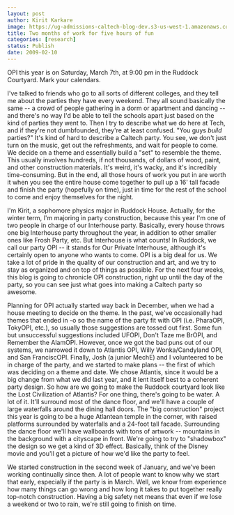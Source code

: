 ```yaml
---
layout: post
author: Kirit Karkare
image: https://ug-admissions-caltech-blog-dev.s3-us-west-1.amazonaws.com/old_pictures/caltech_as_it_happens/6a0105349b8251970b011168588610970c.jpg
title: Two months of work for five hours of fun
categories: [research]
status: Publish
date: 2009-02-10
---
```



OPI this year is on Saturday, March 7th, at 9:00 pm in the Ruddock Courtyard. Mark your calendars.

I've talked to friends who go to all sorts of different colleges, and they tell me about the parties they have every weekend. They all sound basically the same -- a crowd of people gathering in a dorm or apartment and dancing -- and there's no way I'd be able to tell the schools apart just based on the kind of parties they went to. Then I try to describe what we do here at Tech, and if they're not dumbfounded, they're at least confused. "You guys *build* parties?"
It's kind of hard to describe a Caltech party. You see, we don't just turn on the music, get out the refreshments, and wait for people to come. We decide on a theme and essentially build a "set" to resemble the theme. This usually involves hundreds, if not thousands, of dollars of wood, paint, and other construction materials. It's weird, it's wacky, and it's incredibly time-consuming. But in the end, all those hours of work you put in are worth it when you see the entire house come together to pull up a 16' tall facade and finish the party (hopefully on time), just in time for the rest of the school to come and enjoy themselves for the night.

I'm Kirit, a sophomore physics major in Ruddock House. Actually, for the winter term, I'm majoring in party construction, because this year I'm one of two people in charge of our Interhouse party. Basically, every house throws one big Interhouse party throughout the year, in addition to other smaller ones like Frosh Party, etc. But Interhouse is what counts! In Ruddock, we call our party OPI -- it stands for Our Private Interhouse, although it's certainly open to anyone who wants to come. OPI is a big deal for us. We take a lot of pride in the quality of our construction and art, and we try to stay as organized and on top of things as possible. For the next four weeks, this blog is going to chronicle OPI construction, right up until the day of the party, so you can see just what goes into making a Caltech party so awesome.

Planning for OPI actually started way back in December, when we had a house meeting to decide on the theme. In the past, we've occasionally had themes that ended in -o so the name of the party fit with OPI (i.e. PharaOPI, TokyOPI, etc.), so usually those suggestions are tossed out first. Some fun but unsuccessful suggestions included UFOPI, Don't Taze me BrOPI, and Remember the AlamOPI. However, once we got the bad puns out of our systems, we narrowed it down to Atlantis OPI, Willy Wonka/Candyland OPI, and San FranciscOPI. Finally, Josh (a junior MechE) and I volunteered to be in charge of the party, and we started to make plans -- the first of which was deciding on a theme and date. We chose Atlantis, since it would be a big change from what we did last year, and it lent itself best to a coherent party design. 
So how are we going to make the Ruddock courtyard look like the Lost Civilization of Atlantis? For one thing, there's going to be water. A lot of it. It'll surround most of the dance floor, and we'll have a couple of large waterfalls around the dining hall doors. The "big construction" project this year is going to be a huge Atlantean temple in the corner, with raised platforms surrounded by waterfalls and a 24-foot tall facade. Surrounding the dance floor we'll have wallboards with tons of artwork -- mountains in the background with a cityscape in front. We're going to try to "shadowbox" the design so we get a kind of 3D effect. Basically, think of the Disney movie and you'll get a picture of how we'd like the party to feel.

We started construction in the second week of January, and we've been working continually since then. A lot of people want to know why we start that early, especially if the party is in March. Well, we know from experience how many things can go wrong and how long it takes to put together really top-notch construction. Having a big safety net means that even if we lose a weekend or two to rain, we're still going to finish on time.

 
